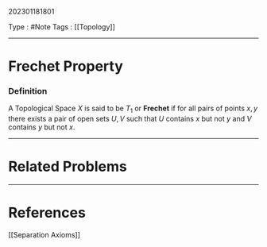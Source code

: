 202301181801

Type : #Note
Tags : [[Topology]]

---
# Frechet Property
### Definition
A Topological Space $X$ is said to be $T_1$ or **Frechet** if for all pairs of points $x, y$ there exists a pair of open sets $U, V$ such that $U$ contains $x$ but not $y$ and $V$ contains $y$ but not $x$.

---
# Related Problems

---
# References
[[Separation Axioms]]